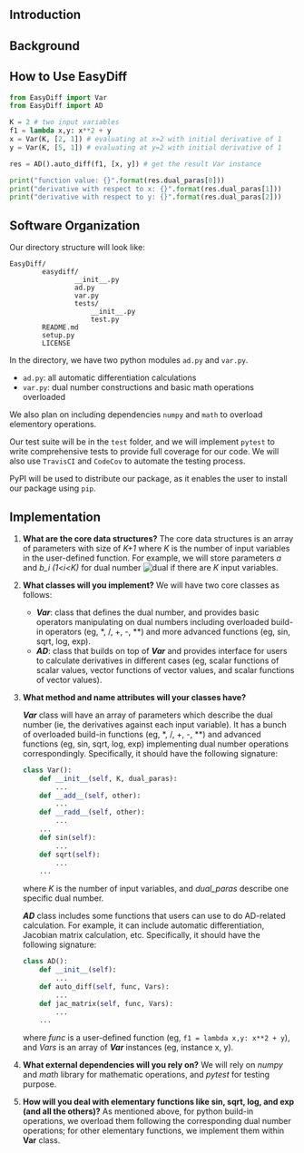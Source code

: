 ## Introduction

## Background

## How to Use EasyDiff
```python
from EasyDiff import Var
from EasyDiff import AD

K = 2 # two input variables
f1 = lambda x,y: x**2 + y
x = Var(K, [2, 1]) # evaluating at x=2 with initial derivative of 1
y = Var(K, [5, 1]) # evaluating at y=2 with initial derivative of 1

res = AD().auto_diff(f1, [x, y]) # get the result Var instance

print("function value: {}".format(res.dual_paras[0]))
print("derivative with respect to x: {}".format(res.dual_paras[1]))
print("derivative with respect to y: {}".format(res.dual_paras[2]))

```
## Software Organization

Our directory structure will look like:

```
EasyDiff/
		easydiff/
				__init__.py
				ad.py
				var.py
				tests/
					__init__.py
					test.py
		README.md
		setup.py
		LICENSE
```
In the directory, we have two python modules `ad.py` and `var.py`. 

* `ad.py`: all automatic differentiation calculations
* `var.py`: dual number constructions and basic math operations overloaded

We also plan on including dependencies `numpy` and `math` to overload elementory operations.

Our test suite will be in the `test` folder, and we will implement `pytest` to write comprehensive tests to provide full coverage for our code. We will also use `TravisCI` and `CodeCov` to automate the testing process.

PyPI will be used to distribute our package, as it enables the user to install our package using `pip`.

## Implementation

1. **What are the core data structures?**
The core data structures is an array of parameters with size of *K+1* where *K* is the number of input variables in the user-defined function. For example, we will store parameters *a* and *b_i (1<i<K)* for dual number ![dual](https://latex.codecogs.com/svg.latex?a+\sum_{i}^{K}{b_i\varepsilon_i}) if there are *K* input variables. 

1. **What classes will you implement?**
We will have two core classes as follows:
    - ***Var***: class that defines the dual number, and provides basic operators manipulating on dual numbers including overloaded build-in operators (eg, *, /, +, -, **) and more advanced functions (eg, sin, sqrt, log, exp). 
    - ***AD***: class that builds on top of ***Var*** and provides interface for users to calculate derivatives in different cases (eg, scalar functions of scalar values, vector functions of vector values, and scalar functions of vector values). 

1. **What method and name attributes will your classes have?**

    ***Var*** class will have an array of parameters which describe the dual number (ie, the derivatives against each input variable). It has a bunch of overloaded build-in functions (eg, *, /, +, -, **) and advanced functions (eg, sin, sqrt, log, exp) implementing dual number operations correspondingly. Specifically, it should have the following signature: 
    ```python
    class Var():
        def __init__(self, K, dual_paras):
            ...
        def __add__(self, other):
            ...
        def __radd__(self, other):
            ...
        ...
        def sin(self):
            ...
        def sqrt(self):
            ...
        ...                                
    ```
    where *K* is the number of input variables, and *dual_paras* describe one specific dual number. 

    ***AD*** class includes some functions that users can use to do AD-related calculation. For example, it can include automatic differentiation, Jacobian matrix calculation, etc. Specifically, it should have the following signature: 
    ```python
    class AD():
        def __init__(self):
            ...
        def auto_diff(self, func, Vars):
            ...
        def jac_matrix(self, func, Vars):
            ...        
        ...                                
    ```
    where *func* is a user-defined function (eg, `f1 = lambda x,y: x**2 + y`), and *Vars* is an array of ***Var*** instances (eg, instance x, y). 

1. **What external dependencies will you rely on?**
    We will rely on *numpy* and *math* library for mathematic operations, and *pytest* for testing purpose. 

1. **How will you deal with elementary functions like sin, sqrt, log, and exp (and all the others)?**
    As mentioned above, for python build-in operations, we overload them following the corresponding dual number operations; for other elementary functions, we implement them within **Var** class. 
